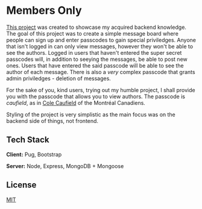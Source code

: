 # Members Only

[This project](https://members-only-6du2.onrender.com/) was created to showcase my acquired backend knowledge. The goal of this project was to create a simple message board where people can sign up and enter passcodes to gain special priviledges. Anyone that isn't logged in can only view messages, however they won't be able to see the authors. Logged in users that haven't entered the super secret passcodes will, in addition to seeying the messages, be able to post new ones. Users that have entered the said passcode will be able to see the author of each message. There is also a _very_ complex passcode that grants admin priviledges - deletion of messages.

For the sake of you, kind users, trying out my humble project, I shall provide you with the passcode that allows you to view authors. The passcode is _caufield_, as in [Cole Caufield](https://en.wikipedia.org/wiki/Cole_Caufield) of the Montréal Canadiens.

Styling of the project is very simplistic as the main focus was on the backend side of things, not frontend. 


## Tech Stack

**Client:** Pug, Bootstrap

**Server:** Node, Express, MongoDB + Mongoose


## License

[MIT](https://choosealicense.com/licenses/mit/)
